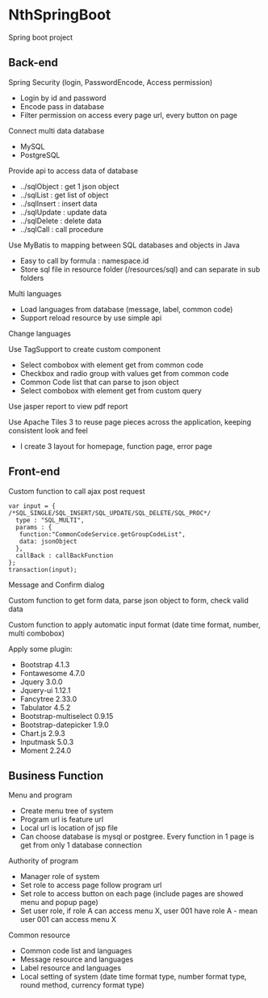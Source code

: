 # NthSpringBoot
 Spring boot project
 
## Back-end

Spring Security (login, PasswordEncode, Access permission)
- Login by id and password
- Encode pass in database
- Filter permission on access every page url, every button on page

Connect multi data database
- MySQL
- PostgreSQL

Provide api to access data of database
- ../sqlObject : get 1 json object
- ../sqlList : get list of object
- ../sqlInsert : insert data
- ../sqlUpdate : update data
- ../sqlDelete : delete data
- ../sqlCall : call procedure

Use MyBatis to mapping between SQL databases and objects in Java
- Easy to call by formula : namespace.id
- Store sql file in resource folder (/resources/sql) and can separate in sub folders

Multi languages
- Load languages from database (message, label, common code)
- Support reload resource by use simple api

Change languages		

Use TagSupport to create custom component
- Select combobox with element get from common code
- Checkbox and radio group with values get from common code
- Common Code list that can parse to json object
- Select combobox with element get from custom query

Use jasper report to view pdf report		

Use Apache Tiles 3 to reuse page pieces across the application, keeping consistent look and feel
- I create 3 layout for homepage, function page, error page

## Front-end

Custom function to call ajax post request
```
var input = {
/*SQL_SINGLE/SQL_INSERT/SQL_UPDATE/SQL_DELETE/SQL_PROC*/
  type : "SQL_MULTI",
  params : {
   function:"CommonCodeService.getGroupCodeList",
   data: jsonObject
  },
  callBack : callBackFunction
};
transaction(input);
```

Message and Confirm dialog

Custom function to get form data, parse json object to form, check valid data

Custom function to apply automatic input format (date time format, number, multi combobox)

Apply some plugin:
- Bootstrap 4.1.3
- Fontawesome 4.7.0
- Jquery 3.0.0
- Jquery-ui 1.12.1
- Fancytree 2.33.0
- Tabulator 4.5.2
- Bootstrap-multiselect 0.9.15
- Bootstrap-datepicker 1.9.0
- Chart.js 2.9.3
- Inputmask 5.0.3
- Moment 2.24.0

## Business Function

Menu and program
- Create menu tree of system
- Program url is feature url
- Local url is location of jsp file
- Can choose database is mysql or postgree. Every function in 1 page is get from only 1 database connection

Authority of program
- Manager role of system
- Set role to access page follow program url
- Set role to access button on each page (include pages are showed menu and popup page)
- Set user role, if role A can access menu X, user 001 have role A - mean user 001 can access menu X

Common resource
- Common code list and languages
- Message resource and languages
- Label resource and languages
- Local setting of system (date time format type, number format type, round method, currency format type)
